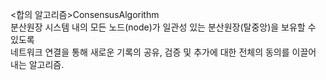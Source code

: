<합의 알고리즘>ConsensusAlgorithm      
분산원장 시스템 내의 모든 노드(node)가 일관성 있는 분산원장(탈중앙)을 보유할 수 있도록      
네트워크 연결을 통해 새로운 기록의 공유, 검증 및 추가에 대한 전체의 동의를 이끌어 내는 알고리즘.      
